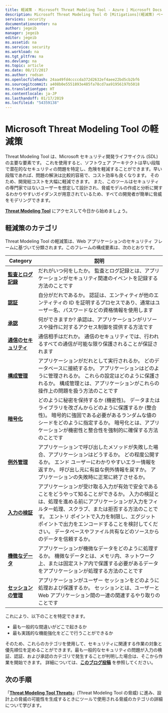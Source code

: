 ```yaml
---
title: 軽減策 - Microsoft Threat Modeling Tool - Azure | Microsoft Docs
description: Microsoft Threat Modeling Tool の [Mitigations](軽減策) ページでは、生成された脅威のうち、最も危険な脅威の軽減策が強調表示されます。
services: security
documentationcenter: na
author: jegeib
manager: jegeib
editor: jegeib
ms.assetid: na
ms.service: security
ms.workload: na
ms.tgt_pltfrm: na
ms.devlang: na
ms.topic: article
ms.date: 08/17/2017
ms.author: rodsan
ms.openlocfilehash: 24aa49fd4ccccda372d2632ef4aee22bd5cb2bf6
ms.sourcegitcommit: a408b0e5551893e485fa78cd7aa91956197b5018
ms.translationtype: HT
ms.contentlocale: ja-JP
ms.lasthandoff: 01/17/2019
ms.locfileid: "54359138"
---
```

# <a name="microsoft-threat-modeling-tool-mitigations"></a>Microsoft Threat Modeling Tool の軽減策

Threat Modeling Tool は、Microsoft セキュリティ開発ライフサイクル (SDL) の主要な要素です。 これを使用すると、ソフトウェア アーキテクトは早い段階で潜在的なセキュリティの問題を特定し、危険を軽減することができます。早い段階であれば、問題の解決は比較的容易で、コスト効率も良くなります。 そのため、開発総コストを大幅に軽減できます。 また、このツールはセキュリティの専門家ではないユーザーを想定して設計され、脅威モデルの作成と分析に関するわかりやすいガイダンスが用意されているため、すべての開発者が簡単に脅威をモデリングできます。

**[Threat Modeling Tool](./azure-security-threat-modeling-tool.md)** にアクセスして今日から始めましょう。

## <a name="mitigation-categories"></a>軽減策のカテゴリ

Threat Modeling Tool の軽減策は、Web アプリケーションのセキュリティ フレームに基づいて分類されます。このフレームの構成要素は、次のとおりです。

| Category | 説明 |
| -------- | ----------- |
| **[監査とログ記録](./azure-security-threat-modeling-tool-auditing-and-logging.md)** | だれがいつ何をしたか。 監査とログ記録とは、アプリケーションがセキュリティ関連のイベントを記録する方法のことです |
| **[認証](./azure-security-threat-modeling-tool-authentication.md)** | 自分がだれであるか。 認証は、エンティティが他のエンティティの ID を証明するプロセスであり、通常はユーザー名、パスワードなどの資格情報を使用します |
| **[承認](./azure-security-threat-modeling-tool-authorization.md)** | 何ができますか? 承認は、アプリケーションがリソースや操作に対するアクセス制御を提供する方法です |
| **[通信のセキュリティ](./azure-security-threat-modeling-tool-communication-security.md)** | 通信相手はだれか。 通信のセキュリティでは、行われるすべての通信が可能な限り保護されることが保証されます |
| **[構成管理](./azure-security-threat-modeling-tool-configuration-management.md)** | アプリケーションがだれとして実行されるか。 どのデータベースに接続するか。 アプリケーションはどのように管理されるか。 これらの設定はどのように保護されるか。 構成管理とは、アプリケーションがこれらの操作上の問題を扱う方法のことです |
| **[暗号化](./azure-security-threat-modeling-tool-cryptography.md)** | どのように秘密を保持するか (機密性)。 データまたはライブラリを改ざんからどのように保護するか (整合性)。 暗号的に強固である必要があるランダムな値のシードをどのように指定するか。 暗号化とは、アプリケーションが機密性と整合性を強制的に確保する方法のことです |
| **[例外管理](./azure-security-threat-modeling-tool-exception-management.md)** | アプリケーションで呼び出したメソッドが失敗した場合、アプリケーションはどうするか。 どの程度公開するか。 エンド ユーザーにわかりやすいエラー情報を返すか。 呼び出し元に有益な例外情報を戻すか。 アプリケーションの失敗時に正常に終了させるか。 |
| **[入力の検証](./azure-security-threat-modeling-tool-input-validation.md)** | アプリケーションが受け取る入力が有効で安全であることをどうやって知ることができるか。 入力の検証とは、処理を進める前にアプリケーションが入力をフィルター処理、スクラブ、または拒否する方法のことです。 エントリ ポイントで入力を制限し、エグジット ポイントで出力をエンコードすることを検討してください。 データベースやファイル共有などのソースからのデータを信頼するか。 |
| **[機微なデータ](./azure-security-threat-modeling-tool-sensitive-data.md)** | アプリケーションが機微なデータをどのように処理するか。 機微なデータとは、メモリ内、ネットワーク上、または固定ストア内で保護する必要があるデータをアプリケーションが処理する方法のことです |
| **[セッションの管理](./azure-security-threat-modeling-tool-session-management.md)** | アプリケーションがユーザー セッションをどのように処理および保護するか。 セッションとは、ユーザーと Web アプリケーション間の一連の関連するやり取りのことです |

これにより、以下のことを特定できます。

* 最も一般的な間違いがどこで起きるか
* 最も実践的な機能強化をどこで行うことができるか

そのため、これらのカテゴリを使用して、セキュリティに関連する作業の対象と優先順位を定めることができます。最も一般的なセキュリティの問題が入力の検証、認証、および承認のカテゴリで発生することが判明した場合は、そこから作業を開始できます。 詳細については、**[このブログ投稿](https://www.google.com/patents/US7818788)** を参照してください。

## <a name="next-steps"></a>次の手順

「**[Threat Modeling Tool Threats](./azure-security-threat-modeling-tool-threats.md)**」(Threat Modeling Tool の脅威) に進み、設計上の脅威の可能性を生成するときにツールで使用される脅威のカテゴリの詳細について学びます。